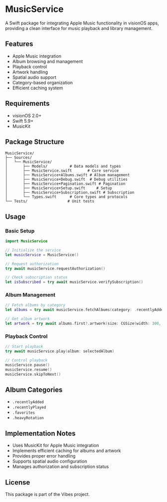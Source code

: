# MusicService

A Swift package for integrating Apple Music functionality in visionOS apps, providing a clean interface for music playback and library management.

## Features

- Apple Music integration
- Album browsing and management
- Playback control
- Artwork handling
- Spatial audio support
- Category-based organization
- Efficient caching system

## Requirements

- visionOS 2.0+
- Swift 5.9+
- MusicKit

## Package Structure

```
MusicService/
├── Sources/
│   └── MusicService/
│       ├── Models/          # Data models and types
│       ├── MusicService.swift       # Core service
│       ├── MusicService+Albums.swift # Album management
│       ├── MusicService+Debug.swift  # Debug utilities
│       ├── MusicService+Pagination.swift # Pagination
│       ├── MusicService+Setup.swift     # Setup
│       ├── MusicService+Subscription.swift # Subscription
│       └── Types.swift      # Core types and protocols
└── Tests/                  # Unit tests
```

## Usage

### Basic Setup

```swift
import MusicService

// Initialize the service
let musicService = MusicService()

// Request authorization
try await musicService.requestAuthorization()

// Check subscription status
let isSubscribed = try await musicService.verifySubscription()
```

### Album Management

```swift
// Fetch albums by category
let albums = try await musicService.fetchAlbums(category: .recentlyAdded)

// Get album artwork
let artwork = try await albums.first?.artwork(size: CGSize(width: 300, height: 300))
```

### Playback Control

```swift
// Start playback
try await musicService.play(album: selectedAlbum)

// Control playback
musicService.pause()
musicService.resume()
musicService.skipToNext()
```

## Album Categories

- `.recentlyAdded`
- `.recentlyPlayed`
- `.favorites`
- `.heavyRotation`

## Implementation Notes

- Uses MusicKit for Apple Music integration
- Implements efficient caching for albums and artwork
- Provides proper error handling
- Supports spatial audio configuration
- Manages authorization and subscription status

## License

This package is part of the Vibes project. 